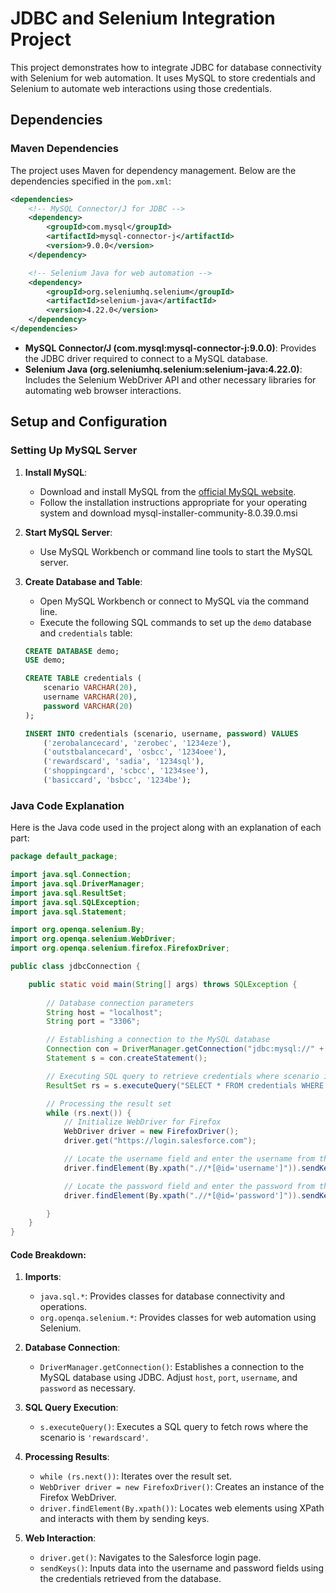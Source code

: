 # JDBC and Selenium Integration Project

This project demonstrates how to integrate JDBC for database connectivity with Selenium for web automation. It uses MySQL to store credentials and Selenium to automate web interactions using those credentials.

## Dependencies

### Maven Dependencies

The project uses Maven for dependency management. Below are the dependencies specified in the `pom.xml`:

```xml
<dependencies> 
    <!-- MySQL Connector/J for JDBC -->
    <dependency>
        <groupId>com.mysql</groupId>
        <artifactId>mysql-connector-j</artifactId>
        <version>9.0.0</version>
    </dependency>

    <!-- Selenium Java for web automation -->
    <dependency>
        <groupId>org.seleniumhq.selenium</groupId>
        <artifactId>selenium-java</artifactId>
        <version>4.22.0</version>
    </dependency>
</dependencies>
```

- **MySQL Connector/J (com.mysql:mysql-connector-j:9.0.0)**: Provides the JDBC driver required to connect to a MySQL database.
- **Selenium Java (org.seleniumhq.selenium:selenium-java:4.22.0)**: Includes the Selenium WebDriver API and other necessary libraries for automating web browser interactions.

## Setup and Configuration

### Setting Up MySQL Server

1. **Install MySQL**:
   - Download and install MySQL from the [official MySQL website](https://dev.mysql.com/downloads/installer/).
   - Follow the installation instructions appropriate for your operating system and download mysql-installer-community-8.0.39.0.msi

2. **Start MySQL Server**:
   - Use MySQL Workbench or command line tools to start the MySQL server.

3. **Create Database and Table**:
   - Open MySQL Workbench or connect to MySQL via the command line.
   - Execute the following SQL commands to set up the `demo` database and `credentials` table:

   ```sql
   CREATE DATABASE demo;
   USE demo;

   CREATE TABLE credentials (
       scenario VARCHAR(20),
       username VARCHAR(20),
       password VARCHAR(20)
   );

   INSERT INTO credentials (scenario, username, password) VALUES
       ('zerobalancecard', 'zerobec', '1234eze'),
       ('outstbalancecard', 'osbcc', '1234oee'),
       ('rewardscard', 'sadia', '1234sql'),
       ('shoppingcard', 'scbcc', '1234see'),
       ('basiccard', 'bsbcc', '1234be');
   ```


### Java Code Explanation

Here is the Java code used in the project along with an explanation of each part:

```java
package default_package;

import java.sql.Connection;
import java.sql.DriverManager;
import java.sql.ResultSet;
import java.sql.SQLException;
import java.sql.Statement;

import org.openqa.selenium.By;
import org.openqa.selenium.WebDriver;
import org.openqa.selenium.firefox.FirefoxDriver;

public class jdbcConnection {

    public static void main(String[] args) throws SQLException {
        
        // Database connection parameters
        String host = "localhost";
        String port = "3306";

        // Establishing a connection to the MySQL database
        Connection con = DriverManager.getConnection("jdbc:mysql://" + host + ":" + port + "/demo", "root", "123");
        Statement s = con.createStatement();

        // Executing SQL query to retrieve credentials where scenario is 'shoppingcard'
        ResultSet rs = s.executeQuery("SELECT * FROM credentials WHERE scenario ='rewardscard'");

        // Processing the result set
        while (rs.next()) {
            // Initialize WebDriver for Firefox
            WebDriver driver = new FirefoxDriver();
            driver.get("https://login.salesforce.com");

            // Locate the username field and enter the username from the database
            driver.findElement(By.xpath(".//*[@id='username']")).sendKeys(rs.getString("username"));

            // Locate the password field and enter the password from the database
            driver.findElement(By.xpath(".//*[@id='password']")).sendKeys(rs.getString("password"));

        }
    }
}
```

#### Code Breakdown:

1. **Imports**:
   - `java.sql.*`: Provides classes for database connectivity and operations.
   - `org.openqa.selenium.*`: Provides classes for web automation using Selenium.

2. **Database Connection**:
   - `DriverManager.getConnection()`: Establishes a connection to the MySQL database using JDBC. Adjust `host`, `port`, `username`, and `password` as necessary.

3. **SQL Query Execution**:
   - `s.executeQuery()`: Executes a SQL query to fetch rows where the scenario is `'rewardscard'`.

4. **Processing Results**:
   - `while (rs.next())`: Iterates over the result set.
   - `WebDriver driver = new FirefoxDriver()`: Creates an instance of the Firefox WebDriver.
   - `driver.findElement(By.xpath())`: Locates web elements using XPath and interacts with them by sending keys.

5. **Web Interaction**:
   - `driver.get()`: Navigates to the Salesforce login page.
   - `sendKeys()`: Inputs data into the username and password fields using the credentials retrieved from the database.
